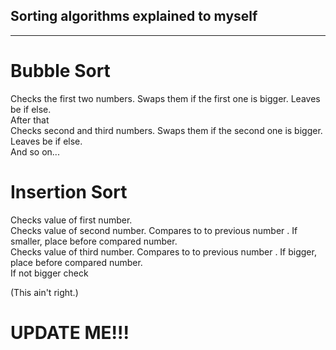<h2>Sorting algorithms explained to myself</h2>

***

<h1>Bubble Sort</h1>

Checks the first two numbers. Swaps them if the first one is bigger. Leaves be if else.\
After that\
Checks second and third numbers. Swaps them if the second one is bigger. Leaves be if else.\
And so on...

<h1>Insertion Sort</h1>

Checks value of first number.\
Checks value of second number. Compares to to previous number . If smaller, place before compared number.\
Checks value of third number. Compares to to previous number . If bigger, place before compared number.\
If not bigger check

(This ain't right.)

<h1>UPDATE ME!!!</h1>